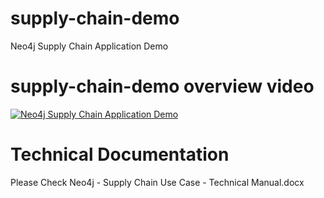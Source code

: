 # supply-chain-demo
Neo4j Supply Chain Application Demo

# supply-chain-demo overview video
[![Neo4j Supply Chain Application Demo](/Img/Capture_Neo4j_Supply_Chain_Demo)](https://www.youtube.com/watch?v=m_r9ta5F4G0 "Neo4j Supply Chain Application Demo")

# Technical Documentation
Please Check Neo4j - Supply Chain Use Case - Technical Manual.docx
